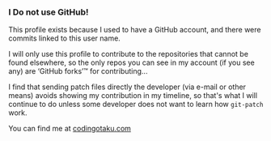 ### I Do not use GitHub!

This profile exists because I used to have a GitHub account, and there were commits linked to this user name.

I will only use this profile to contribute to the repositories that cannot be found elsewhere, so the only repos you can see in my account (if you see any) are ‘GitHub forks’™ for contributing...

I find that sending patch files directly the developer (via e-mail or other means) avoids showing my contribution in my timeline, so that's what I will continue to do unless some developer does not want to learn how `git-patch` work.

You can find me at [codingotaku.com](https://codingotaku.com)
